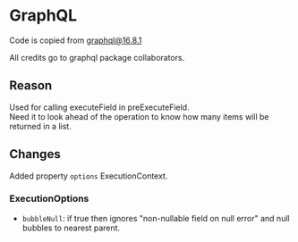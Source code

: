 # GraphQL

Code is copied from
[graphql@16.8.1](https://github.com/graphql/graphql-js/tree/v16.8.1)

All credits go to graphql package collaborators.

## Reason

Used for calling executeField in preExecuteField.  
Need it to look ahead of the operation to know how many items will be returned in a list.

## Changes

Added property `options` ExecutionContext.

### ExecutionOptions

- `bubbleNull`: if true then ignores "non-nullable field on null error" and null bubbles to nearest parent.
